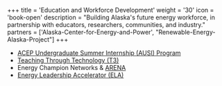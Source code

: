 +++
title = 'Education and Workforce Development'
weight = '30'
icon = 'book-open'
description = "Building Alaska's future energy workforce, in partnership with educators, researchers, communities, and industry."
partners = ['Alaska-Center-for-Energy-and-Power', "Renewable-Energy-Alaska-Project"]
+++
- [ACEP Undergraduate Summer Internship (AUSI) Program](https://www.uaf.edu/acep/education-workforce-development/summer-internship-program/index.php)
- [Teaching Through Technology (T3)](https://t3.alaska.edu/)
- Energy Champion Networks & [ARENA](https://arena.alaska.edu/)
- [Energy Leadership Accelerator (ELA)](https://www.energytransitionacademy.net/energy-leadership-accelerator-program/)